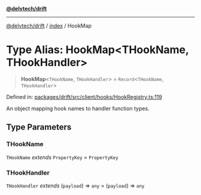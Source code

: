 [**@delvtech/drift**](../../README.md)

***

[@delvtech/drift](../../README.md) / [index](../README.md) / HookMap

# Type Alias: HookMap\<THookName, THookHandler\>

> **HookMap**\<`THookName`, `THookHandler`\> = `Record`\<`THookName`, `THookHandler`\>

Defined in: [packages/drift/src/client/hooks/HookRegistry.ts:119](https://github.com/delvtech/drift/blob/95370f81f9813e8d583ed884b0b07657be0d8f2c/packages/drift/src/client/hooks/HookRegistry.ts#L119)

An object mapping hook names to handler function types.

## Type Parameters

### THookName

`THookName` *extends* `PropertyKey` = `PropertyKey`

### THookHandler

`THookHandler` *extends* (`payload`) => `any` = (`payload`) => `any`
